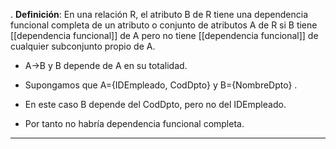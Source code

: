 .
**Definición**: En una relación R, el atributo B de R tiene una dependencia funcional completa de un atributo o conjunto de atributos A de R si B tiene [[dependencia funcional]] de A pero no tiene [[dependencia funcional]] de cualquier subconjunto propio de A.

- A→B y B depende de A en su totalidad. 

- Supongamos que A={IDEmpleado, CodDpto} y B={NombreDpto} . 
- En este caso B depende del CodDpto, pero no del IDEmpleado. 
- Por tanto no habría dependencia funcional completa.

---
